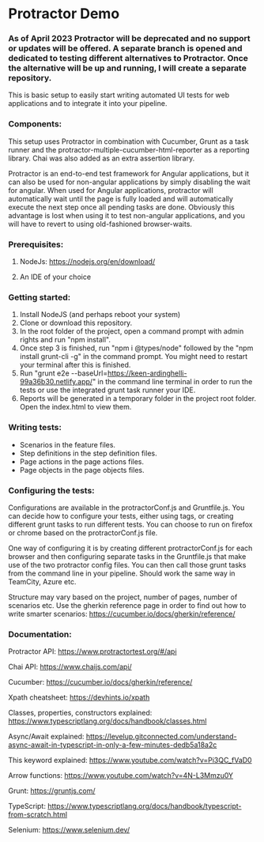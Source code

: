 # Protractor Demo

### As of April 2023 Protractor will be deprecated and no support or updates will be offered. A separate branch is opened and dedicated to testing different alternatives to Protractor. Once the alternative will be up and running, I will create a separate repository.

This is basic setup to easily start writing automated UI tests for web applications and to integrate it into your pipeline.

### Components:

This setup uses Protractor in combination with Cucumber, Grunt as a task runner and the
protractor-multiple-cucumber-html-reporter as a reporting library. Chai was also added as an extra assertion library.

Protractor is an end-to-end test framework for Angular applications, but it can also be used for non-angular applications
by simply disabling the wait for angular. When used for Angular applications, protractor will
automatically wait until the page is fully loaded and will automatically execute the next step once all pending tasks
are done. Obviously this advantage is lost when using it to test non-angular applications, and you will have to revert
to using old-fashioned browser-waits.

### Prerequisites:

1. NodeJs: https://nodejs.org/en/download/

2. An IDE of your choice

### Getting started:

1. Install NodeJS (and perhaps reboot your system)
2. Clone or download this repository.
3. In the root folder of the project, open a command prompt with admin rights and run "npm install".
4. Once step 3 is finished, run "npm i @types/node" followed by the "npm install grunt-cli -g" in the command prompt. You might need to restart your
   terminal after this is finished.
5. Run "grunt e2e --baseUrl=https://keen-ardinghelli-99a36b30.netlify.app/" in the command line terminal in order to run the tests or use the
   integrated grunt task runner your IDE.
6. Reports will be generated in a temporary folder in the project root folder. Open the index.html to view them.

### Writing tests:

- Scenarios in the feature files.
- Step definitions in the step definition files.
- Page actions in the page actions files.
- Page objects in the page objects files.


### Configuring the tests:

Configurations are available in the protractorConf.js and Gruntfile.js. You can decide how to configure your tests,
either using tags, or creating different grunt tasks to run different tests. You can choose to run on firefox or chrome
based on the protractorConf.js file.

One way of configuring it is by creating different protractorConf.js for each browser and then configuring separate
tasks in the Gruntfile.js that make use of the two protractor config files. You can then call those grunt tasks from the
command line in your pipeline. Should work the same way in TeamCity, Azure etc.

Structure may vary based on the project, number of pages, number of scenarios etc. Use the gherkin reference page in
order to find out how to write smarter scenarios: https://cucumber.io/docs/gherkin/reference/

### Documentation:

Protractor API: https://www.protractortest.org/#/api

Chai API: https://www.chaijs.com/api/

Cucumber: https://cucumber.io/docs/gherkin/reference/

Xpath cheatsheet: https://devhints.io/xpath

Classes, properties, constructors explained: https://www.typescriptlang.org/docs/handbook/classes.html

Async/Await explained: https://levelup.gitconnected.com/understand-async-await-in-typescript-in-only-a-few-minutes-dedb5a18a2c

This keyword explained: https://www.youtube.com/watch?v=Pi3QC_fVaD0

Arrow functions: https://www.youtube.com/watch?v=4N-L3Mmzu0Y

Grunt: https://gruntjs.com/

TypeScript: https://www.typescriptlang.org/docs/handbook/typescript-from-scratch.html

Selenium: https://www.selenium.dev/
